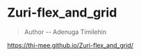 # Zuri-flex_and_grid

> Author -- Adenuga Timilehin


https://thi-mee.github.io/Zuri-flex_and_grid/
